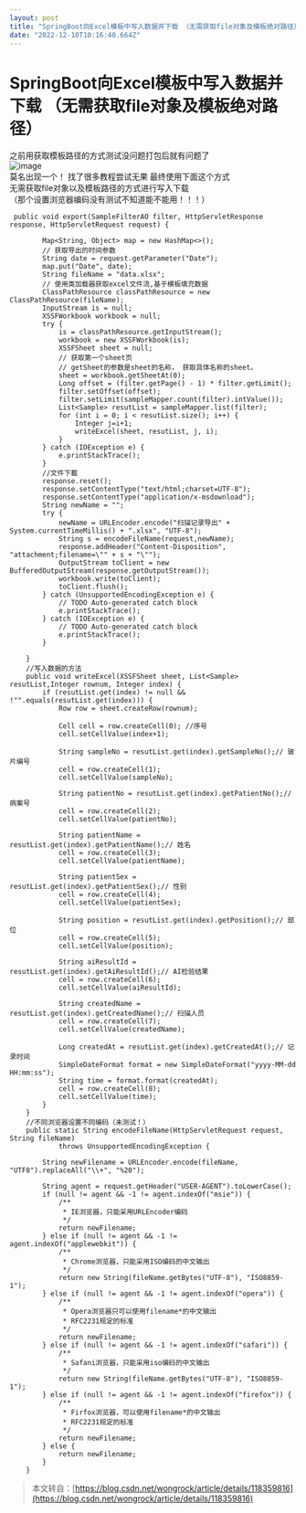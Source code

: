 ```yaml
---
layout: post
title: "SpringBoot向Excel模板中写入数据并下载 （无需获取file对象及模板绝对路径）"
date: "2022-12-10T10:16:40.664Z"
---
```

SpringBoot向Excel模板中写入数据并下载 （无需获取file对象及模板绝对路径）
==============================================

之前用获取模板路径的方式测试没问题打包后就有问题了  
![image](https://img2023.cnblogs.com/blog/2807330/202212/2807330-20221210112422927-2127601542.png)  
莫名出现一个！ 找了很多教程尝试无果 最终使用下面这个方式  
无需获取file对象以及模板路径的方式进行写入下载  
（那个设置浏览器编码没有测试不知道能不能用！！！）

     public void export(SampleFilterAO filter, HttpServletResponse response, HttpServletRequest request) {
    
            Map<String, Object> map = new HashMap<>();
            // 获取导出的时间参数
            String date = request.getParameter("Date");
            map.put("Date", date);
            String fileName = "data.xlsx";
            // 使用类加载器获取excel文件流,基于模板填充数据
            ClassPathResource classPathResource = new ClassPathResource(fileName);
            InputStream is = null;
            XSSFWorkbook workbook = null;
            try {
                is = classPathResource.getInputStream();
                workbook = new XSSFWorkbook(is);
                XSSFSheet sheet = null;
                // 获取第一个sheet页
                // getSheet的参数是sheet的名称， 获取具体名称的sheet。
                sheet = workbook.getSheetAt(0);
                Long offset = (filter.getPage() - 1) * filter.getLimit();
                filter.setOffset(offset);
                filter.setLimit(sampleMapper.count(filter).intValue());
                List<Sample> resutList = sampleMapper.list(filter);
                for (int i = 0; i < resutList.size(); i++) {
                    Integer j=i+1;
                    writeExcel(sheet, resutList, j, i);
                }
            } catch (IOException e) {
                e.printStackTrace();
            }
            //文件下載
            response.reset();
            response.setContentType("text/html;charset=UTF-8");
            response.setContentType("application/x-msdownload");
            String newName = "";
            try {
                newName = URLEncoder.encode("扫描记录导出" + System.currentTimeMillis() + ".xlsx", "UTF-8");
                String s = encodeFileName(request,newName);
                response.addHeader("Content-Disposition", "attachment;filename=\"" + s + "\"");
                OutputStream toClient = new BufferedOutputStream(response.getOutputStream());
                workbook.write(toClient);
                toClient.flush();
            } catch (UnsupportedEncodingException e) {
                // TODO Auto-generated catch block
                e.printStackTrace();
            } catch (IOException e) {
                // TODO Auto-generated catch block
                e.printStackTrace();
            }
    
        }
    	//写入数据的方法
        public void writeExcel(XSSFSheet sheet, List<Sample> resutList,Integer rownum, Integer index) {
            if (resutList.get(index) != null && !"".equals(resutList.get(index))) {
                Row row = sheet.createRow(rownum);
    
                Cell cell = row.createCell(0); //序号
                cell.setCellValue(index+1);
    
                String sampleNo = resutList.get(index).getSampleNo();// 玻片编号
                cell = row.createCell(1);
                cell.setCellValue(sampleNo);
    
                String patientNo = resutList.get(index).getPatientNo();// 病案号
                cell = row.createCell(2);
                cell.setCellValue(patientNo);
    
                String patientName = resutList.get(index).getPatientName();// 姓名
                cell = row.createCell(3);
                cell.setCellValue(patientName);
    
                String patientSex = resutList.get(index).getPatientSex();// 性别
                cell = row.createCell(4);
                cell.setCellValue(patientSex);
    
                String position = resutList.get(index).getPosition();// 部位
                cell = row.createCell(5);
                cell.setCellValue(position);
    
                String aiResultId = resutList.get(index).getAiResultId();// AI检验结果
                cell = row.createCell(6);
                cell.setCellValue(aiResultId);
    
                String createdName = resutList.get(index).getCreatedName();// 扫描人员
                cell = row.createCell(7);
                cell.setCellValue(createdName);
    
                Long createdAt = resutList.get(index).getCreatedAt();// 记录时间
                SimpleDateFormat format = new SimpleDateFormat("yyyy-MM-dd HH:mm:ss");
                String time = format.format(createdAt);
                cell = row.createCell(8);
                cell.setCellValue(time);
            }
        }
    	//不同浏览器设置不同编码（未测试！）
        public static String encodeFileName(HttpServletRequest request, String fileName)
                throws UnsupportedEncodingException {
    
            String newFilename = URLEncoder.encode(fileName, "UTF8").replaceAll("\\+", "%20");
    
            String agent = request.getHeader("USER-AGENT").toLowerCase();
            if (null != agent && -1 != agent.indexOf("msie")) {
                /**
                 * IE浏览器，只能采用URLEncoder编码
                 */
                return newFilename;
            } else if (null != agent && -1 != agent.indexOf("applewebkit")) {
                /**
                 * Chrome浏览器，只能采用ISO编码的中文输出
                 */
                return new String(fileName.getBytes("UTF-8"), "ISO8859-1");
            } else if (null != agent && -1 != agent.indexOf("opera")) {
                /**
                 * Opera浏览器只可以使用filename*的中文输出
                 * RFC2231规定的标准
                 */
                return newFilename;
            } else if (null != agent && -1 != agent.indexOf("safari")) {
                /**
                 * Safani浏览器，只能采用iso编码的中文输出
                 */
                return new String(fileName.getBytes("UTF-8"), "ISO8859-1");
            } else if (null != agent && -1 != agent.indexOf("firefox")) {
                /**
                 * Firfox浏览器，可以使用filename*的中文输出
                 * RFC2231规定的标准
                 */
                return newFilename;
            } else {
                return newFilename;
            }
        }
    

> 本文转自：[https://blog.csdn.net/wongrock/article/details/118359816](https://blog.csdn.net/wongrock/article/details/118359816)